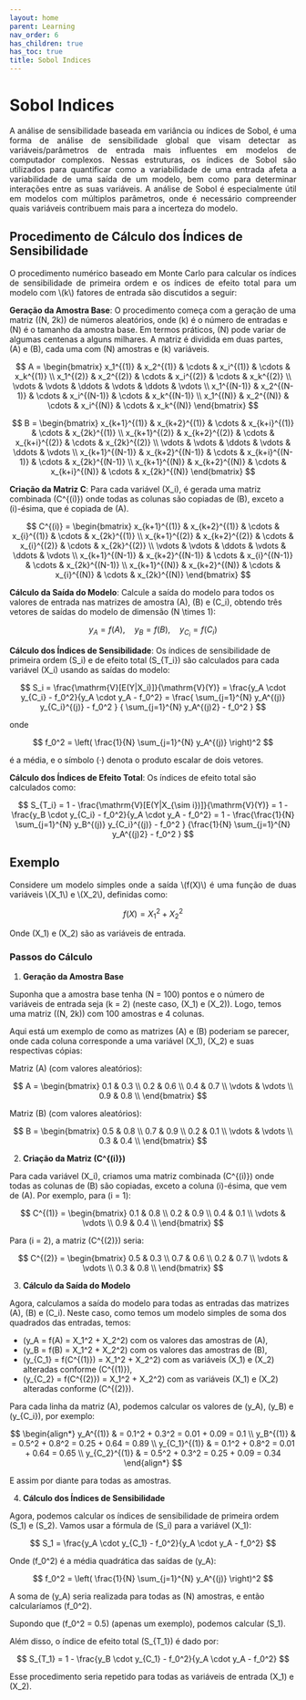 ```yaml
---
layout: home
parent: Learning
nav_order: 6
has_children: true
has_toc: true
title: Sobol Indices
---
```


<!--Don't delete this script-->
<script src="https://polyfill.io/v3/polyfill.min.js?features=es6"></script>
<script id="MathJax-script" async src="https://cdn.jsdelivr.net/npm/mathjax@3/es5/tex-mml-chtml.js"></script>
<!--Don't delete this script-->

<h1>Sobol Indices</h1>

<p align="justify">A análise de sensibilidade baseada em variância ou índices de Sobol, é uma forma de análise de sensibilidade global que visam detectar as variáveis/parâmetros de entrada mais influentes em modelos de computador complexos. Nessas estruturas, os índices de Sobol são utilizados para quantificar como a variabilidade de uma entrada afeta a variabilidade de uma saída de um modelo, bem como para determinar interações entre as suas variáveis. A análise de Sobol é especialmente útil em modelos com múltiplos parâmetros, onde é necessário compreender quais variáveis contribuem mais para a incerteza do modelo.</p>

<h2>Procedimento de Cálculo dos Índices de Sensibilidade</h2>

<p align="justify">O procedimento numérico baseado em Monte Carlo para calcular os índices de sensibilidade de primeira ordem e os índices de efeito total para um modelo com \(k\) fatores de entrada são discutidos a seguir:</p>

**Geração da Amostra Base**:  O procedimento começa com a geração de uma matriz \((N, 2k)\) de números aleatórios, onde \(k\) é o número de entradas e \(N\) é o tamanho da amostra base. Em termos práticos, \(N\) pode variar de algumas centenas a alguns milhares. A matriz é dividida em duas partes, \(A\) e \(B\), cada uma com \(N\) amostras e \(k\) variáveis. 

$$
A = 
\begin{bmatrix}
x_1^{(1)} & x_2^{(1)} & \cdots & x_i^{(1)} & \cdots & x_k^{(1)} \\
x_1^{(2)} & x_2^{(2)} & \cdots & x_i^{(2)} & \cdots & x_k^{(2)} \\
\vdots & \vdots & \ddots & \vdots & \ddots & \vdots \\
x_1^{(N-1)} & x_2^{(N-1)} & \cdots & x_i^{(N-1)} & \cdots & x_k^{(N-1)} \\
x_1^{(N)} & x_2^{(N)} & \cdots & x_i^{(N)} & \cdots & x_k^{(N)}
\end{bmatrix}
$$

$$
B =
\begin{bmatrix}
x_{k+1}^{(1)} & x_{k+2}^{(1)} & \cdots & x_{k+i}^{(1)} & \cdots & x_{2k}^{(1)} \\
x_{k+1}^{(2)} & x_{k+2}^{(2)} & \cdots & x_{k+i}^{(2)} & \cdots & x_{2k}^{(2)} \\
\vdots & \vdots & \ddots & \vdots & \ddots & \vdots \\
x_{k+1}^{(N-1)} & x_{k+2}^{(N-1)} & \cdots & x_{k+i}^{(N-1)} & \cdots & x_{2k}^{(N-1)} \\
x_{k+1}^{(N)} & x_{k+2}^{(N)} & \cdots & x_{k+i}^{(N)} & \cdots & x_{2k}^{(N)}
\end{bmatrix}
$$

**Criação da Matriz C**: Para cada variável \(X_i\), é gerada uma matriz combinada \(C^{(i)}\) onde todas as colunas são copiadas de \(B\), exceto a \(i\)-ésima, que é copiada de \(A\).

$$
C^{(i)} = 
\begin{bmatrix}
x_{k+1}^{(1)} & x_{k+2}^{(1)} & \cdots & x_{i}^{(1)} & \cdots & x_{2k}^{(1)} \\
x_{k+1}^{(2)} & x_{k+2}^{(2)} & \cdots & x_{i}^{(2)} & \cdots & x_{2k}^{(2)} \\
\vdots & \vdots & \ddots & \vdots & \ddots & \vdots \\
x_{k+1}^{(N-1)} & x_{k+2}^{(N-1)} & \cdots & x_{i}^{(N-1)} & \cdots & x_{2k}^{(N-1)} \\
x_{k+1}^{(N)} & x_{k+2}^{(N)} & \cdots & x_{i}^{(N)} & \cdots & x_{2k}^{(N)}
\end{bmatrix}
$$

**Cálculo da Saída do Modelo**: Calcule a saída do modelo para todos os valores de entrada nas matrizes de amostra \(A\), \(B\) e \(C_i\), obtendo três vetores de saídas do modelo de dimensão \(N \times 1\):

$$
y_A = f(A), \quad y_B = f(B), \quad y_{C_i} = f(C_i)
$$

**Cálculo dos Índices de Sensibilidade**: Os índices de sensibilidade de primeira ordem \(S_i\) e de efeito total \(S_{T_i}\) são calculados para cada variável \(X_i\) usando as saídas do modelo:

$$
S_i = \frac{\mathrm{V}[E(Y|X_i)]}{\mathrm{V}(Y)} = \frac{y_A \cdot y_{C_i} - f_0^2}{y_A \cdot y_A - f_0^2} = \frac{ \sum_{j=1}^{N} y_A^{(j)} y_{C_i}^{(j)} - f_0^2 } { \sum_{j=1}^{N} y_A^{(j)2} - f_0^2 }
$$

onde

$$
f_0^2 = \left( \frac{1}{N} \sum_{j=1}^{N} y_A^{(j)} \right)^2
$$

é a média, e o símbolo (·) denota o produto escalar de dois vetores.

**Cálculo dos Índices de Efeito Total**: Os índices de efeito total são calculados como:

$$
S_{T_i} = 1 - \frac{\mathrm{V}[E(Y|X_{\sim i})]}{\mathrm{V}(Y)} = 1 - \frac{y_B \cdot y_{C_i} - f_0^2}{y_A \cdot y_A - f_0^2} = 1 - \frac{\frac{1}{N} \sum_{j=1}^{N} y_B^{(j)} y_{C_i}^{(j)} - f_0^2 } {\frac{1}{N} \sum_{j=1}^{N} y_A^{(j)2} - f_0^2 }
$$

<h2>Exemplo</h2>

<p align="justify">Considere um modelo simples onde a saída \(f(X)\) é uma função de duas variáveis \(X_1\) e \(X_2\), definidas como:</p>

$$
f(X) = X_1^2 + X_2^2
$$

Onde \(X_1\) e \(X_2\) são as variáveis de entrada.

### **Passos do Cálculo**

1. **Geração da Amostra Base**

Suponha que a amostra base tenha \(N = 100\) pontos e o número de variáveis de entrada seja \(k = 2\) (neste caso, \(X_1\) e \(X_2\)). Logo, temos uma matriz \((N, 2k)\) com 100 amostras e 4 colunas.

Aqui está um exemplo de como as matrizes \(A\) e \(B\) poderiam se parecer, onde cada coluna corresponde a uma variável \(X_1\), \(X_2\) e suas respectivas cópias:

Matriz \(A\) (com valores aleatórios):

$$
A = \begin{bmatrix}
0.1 & 0.3 \\
0.2 & 0.6 \\
0.4 & 0.7 \\
\vdots & \vdots \\
0.9 & 0.8 \\
\end{bmatrix}
$$

Matriz \(B\) (com valores aleatórios):

$$
B = \begin{bmatrix}
0.5 & 0.8 \\
0.7 & 0.9 \\
0.2 & 0.1 \\
\vdots & \vdots \\
0.3 & 0.4 \\
\end{bmatrix}
$$

2. **Criação da Matriz \(C^{(i)}\)**

Para cada variável \(X_i\), criamos uma matriz combinada \(C^{(i)}\) onde todas as colunas de \(B\) são copiadas, exceto a coluna \(i\)-ésima, que vem de \(A\). Por exemplo, para \(i = 1\):

$$
C^{(1)} = \begin{bmatrix}
0.1 & 0.8 \\
0.2 & 0.9 \\
0.4 & 0.1 \\
\vdots & \vdots \\
0.9 & 0.4 \\
\end{bmatrix}
$$

Para \(i = 2\), a matriz \(C^{(2)}\) seria:

$$
C^{(2)} = \begin{bmatrix}
0.5 & 0.3 \\
0.7 & 0.6 \\
0.2 & 0.7 \\
\vdots & \vdots \\
0.3 & 0.8 \\
\end{bmatrix}
$$

3. **Cálculo da Saída do Modelo**

Agora, calculamos a saída do modelo para todas as entradas das matrizes \(A\), \(B\) e \(C_i\). Neste caso, como temos um modelo simples de soma dos quadrados das entradas, temos:

- \(y_A = f(A) = X_1^2 + X_2^2\) com os valores das amostras de \(A\),
- \(y_B = f(B) = X_1^2 + X_2^2\) com os valores das amostras de \(B\),
- \(y_{C_1} = f(C^{(1)}) = X_1^2 + X_2^2\) com as variáveis \(X_1\) e \(X_2\) alteradas conforme \(C^{(1)}\),
- \(y_{C_2} = f(C^{(2)}) = X_1^2 + X_2^2\) com as variáveis \(X_1\) e \(X_2\) alteradas conforme \(C^{(2)}\).

Para cada linha da matriz \(A\), podemos calcular os valores de \(y_A\), \(y_B\) e \(y_{C_i}\), por exemplo:

$$
\begin{align*}
y_A^{(1)} & = 0.1^2 + 0.3^2 = 0.01 + 0.09 = 0.1 \\
y_B^{(1)} & = 0.5^2 + 0.8^2 = 0.25 + 0.64 = 0.89 \\
y_{C_1}^{(1)} & = 0.1^2 + 0.8^2 = 0.01 + 0.64 = 0.65 \\
y_{C_2}^{(1)} & = 0.5^2 + 0.3^2 = 0.25 + 0.09 = 0.34
\end{align*}
$$

E assim por diante para todas as amostras.

4. **Cálculo dos Índices de Sensibilidade**

Agora, podemos calcular os índices de sensibilidade de primeira ordem \(S_1\) e \(S_2\). Vamos usar a fórmula de \(S_i\) para a variável \(X_1\):

$$
S_1 = \frac{y_A \cdot y_{C_1} - f_0^2}{y_A \cdot y_A - f_0^2}
$$

Onde \(f_0^2\) é a média quadrática das saídas de \(y_A\):

$$
f_0^2 = \left( \frac{1}{N} \sum_{j=1}^{N} y_A^{(j)} \right)^2
$$

A soma de \(y_A\) seria realizada para todas as \(N\) amostras, e então calcularíamos \(f_0^2\).

Supondo que \(f_0^2 = 0.5\) (apenas um exemplo), podemos calcular \(S_1\).

Além disso, o índice de efeito total \(S_{T_1}\) é dado por:

$$
S_{T_1} = 1 - \frac{y_B \cdot y_{C_1} - f_0^2}{y_A \cdot y_A - f_0^2}
$$

Esse procedimento seria repetido para todas as variáveis de entrada \(X_1\) e \(X_2\).
